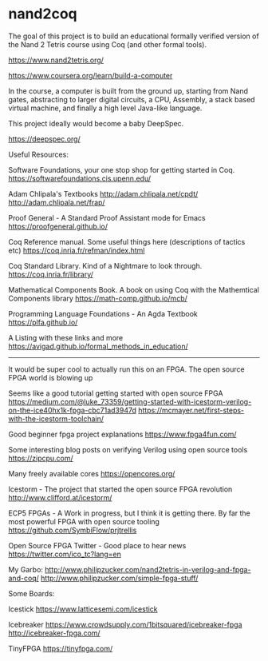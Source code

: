 # nand2coq


The goal of this project is to build an educational formally verified version of the Nand 2 Tetris course using Coq (and other formal tools).

https://www.nand2tetris.org/

https://www.coursera.org/learn/build-a-computer

In the course, a computer is built from the ground up, starting from Nand gates, abstracting to larger digital circuits, a CPU, Assembly, a stack based virtual machine, and finally a high level Java-like language.

This project ideally would become a baby DeepSpec.

https://deepspec.org/ 



Useful Resources:

Software Foundations, your one stop shop for getting started in Coq.
https://softwarefoundations.cis.upenn.edu/

Adam Chlipala's Textbooks
http://adam.chlipala.net/cpdt/
http://adam.chlipala.net/frap/

Proof General - A Standard Proof Assistant mode for Emacs
https://proofgeneral.github.io/

Coq Reference manual. Some useful things here (descriptions of tactics etc)
https://coq.inria.fr/refman/index.html

Coq Standard Library. Kind of a Nightmare to look through.
https://coq.inria.fr/library/

Mathematical Components Book. A book on using Coq with the Mathemtical Components library
https://math-comp.github.io/mcb/

Programming Language Foundations - An Agda Textbook
https://plfa.github.io/

A Listing with these links and more
https://avigad.github.io/formal_methods_in_education/



------

It would be super cool to actually run this on an FPGA. The open source FPGA world is blowing up

Seems like a good tutorial getting started with open source FPGA
https://medium.com/@luke_73359/getting-started-with-icestorm-verilog-on-the-ice40hx1k-fpga-cbc71ad3947d
https://mcmayer.net/first-steps-with-the-icestorm-toolchain/

Good beginner fpga project explanations
https://www.fpga4fun.com/

Some interesting blog posts on verifying Verilog using open source tools
https://zipcpu.com/

Many freely available cores
https://opencores.org/

Icestorm - The project that started the open source FPGA revolution
http://www.clifford.at/icestorm/

ECP5 FPGAs - A Work in progress, but I think it is getting there. By far the most powerful FPGA with open source tooling
https://github.com/SymbiFlow/prjtrellis

Open Source FPGA Twitter - Good place to hear news
https://twitter.com/ico_tc?lang=en

My Garbo:
http://www.philipzucker.com/nand2tetris-in-verilog-and-fpga-and-coq/
http://www.philipzucker.com/simple-fpga-stuff/

Some Boards:

Icestick
https://www.latticesemi.com/icestick

Icebreaker
https://www.crowdsupply.com/1bitsquared/icebreaker-fpga
http://icebreaker-fpga.com/

TinyFPGA
https://tinyfpga.com/











